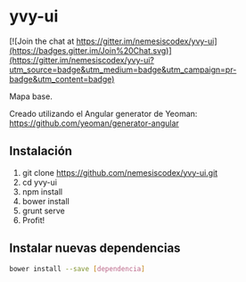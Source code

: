# yvy-ui

[![Join the chat at https://gitter.im/nemesiscodex/yvy-ui](https://badges.gitter.im/Join%20Chat.svg)](https://gitter.im/nemesiscodex/yvy-ui?utm_source=badge&utm_medium=badge&utm_campaign=pr-badge&utm_content=badge)

Mapa base.

Creado utilizando el Angular generator de Yeoman: https://github.com/yeoman/generator-angular

## Instalación

  1. git clone https://github.com/nemesiscodex/yvy-ui.git
  2. cd yvy-ui
  3. npm install
  4. bower install
  5. grunt serve
  6. Profit!

## Instalar nuevas dependencias

```bash
bower install --save [dependencia]
```
